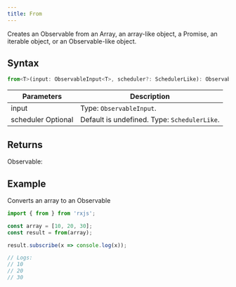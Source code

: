 ```yaml
---
title: From
---
```


Creates an Observable from an Array, an array-like object, a Promise, an iterable object, or an Observable-like object.


## Syntax

```javascript
from<T>(input: ObservableInput<T>, scheduler?: SchedulerLike): Observable<T>
```

| Parameters | Description |
| ---------- | ----------- |
| input | Type: `ObservableInput`. |
| scheduler Optional | Default is undefined. Type: `SchedulerLike`. |


## Returns

Observable<T>:


## Example

Converts an array to an Observable
```javascript
import { from } from 'rxjs';

const array = [10, 20, 30];
const result = from(array);

result.subscribe(x => console.log(x));

// Logs:
// 10
// 20
// 30
```